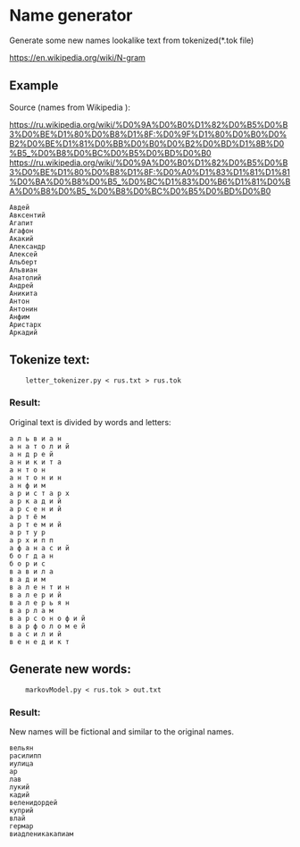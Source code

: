# Name generator
Generate some new names lookalike text from tokenized(*.tok file)

https://en.wikipedia.org/wiki/N-gram

## Example
Source (names from Wikipedia ):

https://ru.wikipedia.org/wiki/%D0%9A%D0%B0%D1%82%D0%B5%D0%B3%D0%BE%D1%80%D0%B8%D1%8F:%D0%9F%D1%80%D0%B0%D0%B2%D0%BE%D1%81%D0%BB%D0%B0%D0%B2%D0%BD%D1%8B%D0%B5_%D0%B8%D0%BC%D0%B5%D0%BD%D0%B0
https://ru.wikipedia.org/wiki/%D0%9A%D0%B0%D1%82%D0%B5%D0%B3%D0%BE%D1%80%D0%B8%D1%8F:%D0%A0%D1%83%D1%81%D1%81%D0%BA%D0%B8%D0%B5_%D0%BC%D1%83%D0%B6%D1%81%D0%BA%D0%B8%D0%B5_%D0%B8%D0%BC%D0%B5%D0%BD%D0%B0

```text
Авдей
Авксентий
Агапит
Агафон
Акакий
Александр
Алексей
Альберт
Альвиан
Анатолий
Андрей
Аникита
Антон
Антонин
Анфим
Аристарх
Аркадий
```

## Tokenize text:
```shell script
    letter_tokenizer.py < rus.txt > rus.tok
```
### Result:

Original text is divided by words and letters: 

```text
а л ь в и а н
а н а т о л и й
а н д р е й
а н и к и т а
а н т о н
а н т о н и н
а н ф и м
а р и с т а р х
а р к а д и й
а р с е н и й
а р т ё м
а р т е м и й
а р т у р
а р х и п п
а ф а н а с и й
б о г д а н
б о р и с
в а в и л а
в а д и м
в а л е н т и н
в а л е р и й
в а л е р ь я н
в а р л а м
в а р с о н о ф и й
в а р ф о л о м е й
в а с и л и й
в е н е д и к т
```


## Generate new words:

```shell script
    markovModel.py < rus.tok > out.txt
```

### Result:
New names will be fictional and similar to the original names.

```text
вельян
расилипп
иулица
ар
лав
лукий
кадий
веленидордей
куприй
влай
гермар
виадленикакапиам
```
